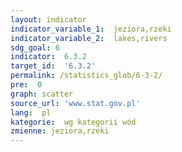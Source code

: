 ```yaml
---
layout: indicator
indicator_variable_1:  jeziora,rzeki
indicator_variable_2:  lakes,rivers
sdg_goal: 6
indicator:  6.3.2
target_id:  '6.3.2'
permalink: /statistics_glob/6-3-2/
pre:  0
graph: scatter
source_url: 'www.stat.gov.pl'
lang:  pl
kategorie:  wg kategorii wód
zmienne: jeziora,rzeki
---
```

